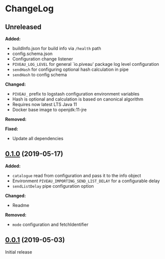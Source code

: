 # ChangeLog

## Unreleased

**Added:**
* buildInfo.json for build info via `/health` path
* config.schema.json
* Configuration change listener
* `PIVEAU_LOG_LEVEL` for general `io.piveau' package log level configuration
* `sendHash` for configuring optional hash calculation in pipe
* `sendHash` to config schema
 
**Changed:**
* `PIVEAU_` prefix to logstash configuration environment variables
* Hash is optional and calculation is based on canonical algorithm
* Requires now latest LTS Java 11
* Docker base image to openjdk:11-jre

**Removed:**

**Fixed:**
* Update all dependencies

## [0.1.0](https://gitlab.fokus.fraunhofer.de/viaduct/piveau-importing-oaipmh/tags/0.1.0) (2019-05-17)

**Added:**
* `catalogue` read from configuration and pass it to the info object
* Environment `PIVEAU_IMPORTING_SEND_LIST_DELAY` for a configurable delay
* `sendListDelay` pipe configuration option

**Changed:**
* Readme

**Removed:**
* `mode` configuration and fetchIdentifier

## [0.0.1](https://gitlab.fokus.fraunhofer.de/viaduct/piveau-importing-oaipmh/tags/0.0.1) (2019-05-03)
Initial release
